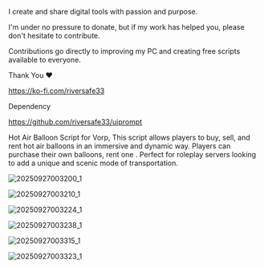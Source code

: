 I create and share digital tools with passion and purpose.

I'm under no pressure to donate, but if my work has helped you, please don't hesitate to contribute.

Contributions go directly to improving my PC and creating free scripts available to everyone.

Thank You ❤️

https://ko-fi.com/riversafe33

Dependency

https://github.com/riversafe33/uiprompt

Hot Air Balloon Script for Vorp, This script allows players 
to buy, sell, and rent hot air balloons in an immersive and dynamic way. 
Players can purchase their own balloons, rent one . 
Perfect for roleplay servers looking to add a unique and scenic mode of transportation.

![20250927003200_1](https://github.com/user-attachments/assets/f76c6e5b-82b2-4514-86f8-6d8d8f9df023)

![20250927003210_1](https://github.com/user-attachments/assets/edb5a4bd-268d-4ad4-82c4-f8c607ac0a91)

![20250927003224_1](https://github.com/user-attachments/assets/bbba01b3-97c3-43e1-85da-a4a68c1be3b0)

![20250927003238_1](https://github.com/user-attachments/assets/8fd5d72c-9a58-4387-a9ac-a61e87a9a1e9)

![20250927003315_1](https://github.com/user-attachments/assets/f78b9fdd-cd0a-48c3-8d17-cd4f90ec1443)

![20250927003323_1](https://github.com/user-attachments/assets/91779dc4-22cd-45d3-b6b9-11804fef277a)

